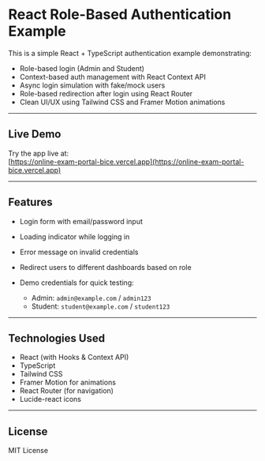 # React Role-Based Authentication Example

This is a simple React + TypeScript authentication example demonstrating:

* Role-based login (Admin and Student)
* Context-based auth management with React Context API
* Async login simulation with fake/mock users
* Role-based redirection after login using React Router
* Clean UI/UX using Tailwind CSS and Framer Motion animations
  
---

## Live Demo

Try the app live at:  
[https://online-exam-portal-bice.vercel.app](https://online-exam-portal-bice.vercel.app)

---

## Features

* Login form with email/password input
* Loading indicator while logging in
* Error message on invalid credentials
* Redirect users to different dashboards based on role
* Demo credentials for quick testing:

  * Admin: `admin@example.com` / `admin123`
  * Student: `student@example.com` / `student123`

---

## Technologies Used

* React (with Hooks & Context API)
* TypeScript
* Tailwind CSS
* Framer Motion for animations
* React Router (for navigation)
* Lucide-react icons

---

## License

MIT License



